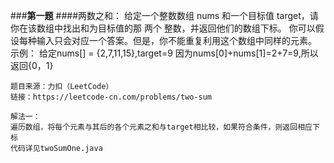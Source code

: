 ###__第一题__
####两数之和：
    给定一个整数数组 nums 和一个目标值 target，请你在该数组中找出和为目标值的那 两个 整数，并返回他们的数组下标。
    你可以假设每种输入只会对应一个答案。但是，你不能重复利用这个数组中同样的元素。
    示例：
        给定nums[] = {2,7,11,15},target=9
        因为nums[0]+nums[1]=2+7=9,所以返回{0，1}

    题目来源：力扣（LeetCode）
    链接：https://leetcode-cn.com/problems/two-sum

    解法一：
    遍历数组，将每个元素与其后的各个元素之和与target相比较，如果符合条件，则返回相应下标
    代码详见twoSumOne.java
